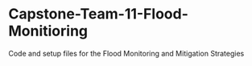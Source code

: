 # Capstone-Team-11-Flood-Monitioring
Code and setup files for the Flood Monitoring and Mitigation Strategies 
